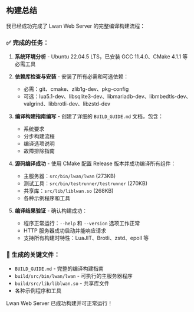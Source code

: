 ## 构建总结

我已经成功完成了 Lwan Web Server 的完整编译构建流程：

### ✅ 完成的任务：

1. **系统环境分析** - Ubuntu 22.04.5 LTS，已安装 GCC 11.4.0、CMake 4.1.1 等必需工具
2. **依赖库检查与安装** - 安装了所有必需和可选依赖：
   - 必需：git、cmake、zlib1g-dev、pkg-config
   - 可选：lua5.1-dev、libsqlite3-dev、libmariadb-dev、libmbedtls-dev、valgrind、libbrotli-dev、libzstd-dev

3. **编译构建指南编写** - 创建了详细的 `BUILD_GUIDE.md` 文档，包含：
   - 系统要求
   - 分步构建流程
   - 编译选项说明
   - 故障排除指南

4. **源码编译成功** - 使用 CMake 配置 Release 版本并成功编译所有组件：
   - 主服务器：`src/bin/lwan/lwan` (273KB)
   - 测试工具：`src/bin/testrunner/testrunner` (270KB)
   - 共享库：`src/lib/liblwan.so` (268KB)
   - 各种示例程序和工具

5. **编译结果验证** - 确认构建成功：
   - 程序正常运行：`--help` 和 `--version` 选项工作正常
   - HTTP 服务器成功启动并能响应请求
   - 支持所有构建时特性：LuaJIT、Brotli、zstd、epoll 等

### 📁 生成的关键文件：
- `BUILD_GUIDE.md` - 完整的编译构建指南
- `build/src/bin/lwan/lwan` - 可执行的主服务器程序
- `build/src/lib/liblwan.so` - 共享库文件
- 各种示例程序和工具

Lwan Web Server 已成功构建并可正常运行！
